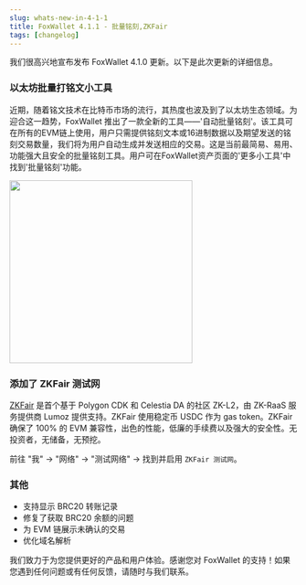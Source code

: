 ```yaml
---
slug: whats-new-in-4-1-1
title: FoxWallet 4.1.1 - 批量铭刻,ZKFair
tags: [changelog]
---
```


我们很高兴地宣布发布 FoxWallet 4.1.0 更新。以下是此次更新的详细信息。
<!--truncate-->

### 以太坊批量打铭文小工具
近期，随着铭文技术在比特币市场的流行，其热度也波及到了以太坊生态领域。为迎合这一趋势，FoxWallet 推出了一款全新的工具——'自动批量铭刻'。该工具可在所有的EVM链上使用，用户只需提供铭刻文本或16进制数据以及期望发送的铭刻交易数量，我们将为用户自动生成并发送相应的交易。这是当前最简易、易用、功能强大且安全的批量铭刻工具。用户可在FoxWallet资产页面的'更多小工具'中找到'批量铭刻'功能。

<img src="/img/blog/eth-batch-inscribe.webp" width="320" />

### 添加了 ZKFair 测试网
[ZKFair](https://zkfair.io/) 是首个基于 Polygon CDK 和 Celestia DA 的社区 ZK-L2，由 ZK-RaaS 服务提供商 Lumoz 提供支持。ZKFair 使用稳定币 USDC 作为 gas token。ZKFair 确保了 100% 的 EVM 兼容性，出色的性能，低廉的手续费以及强大的安全性。无投资者，无储备，无预挖。

前往 "我" -> "网络" -> "测试网络" -> 找到并启用 `ZKFair 测试网`。

### 其他
- 支持显示 BRC20 转账记录
- 修复了获取 BRC20 余额的问题
- 为 EVM 链展示未确认的交易
- 优化域名解析

我们致力于为您提供更好的产品和用户体验。感谢您对 FoxWallet 的支持！如果您遇到任何问题或有任何反馈，请随时与我们联系。
